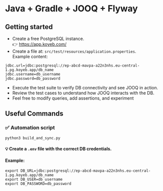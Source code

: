 # Java + Gradle + JOOQ + Flyway
## Getting started
- Create a free PostgreSQL instance. \
  👉 https://app.koyeb.com/
- Create a file at: `src/test/resources/application.properties`. \
  Example content:

```properties
jdbc.url=jdbc:postgresql://ep-abcd-mavpa-a22n3nhs.eu-central-1.pg.koyeb.app/db_name
jdbc.username=db_username
jdbc.password=db_password
```

- Execute the test suite to verify DB connectivity and see JOOQ in action.
- Review the test cases to understand how JOOQ interacts with the DB.
- Feel free to modify queries, add assertions, and experiment

## Useful Commands

### ✅ Automation script
```
python3 build_and_sync.py 
```

#### 💡 Create a `.env` file with the correct DB credentials.
#### Example:
```
export DB_URL=jdbc:postgresql://ep-abcd-mavpa-a22n3nhs.eu-central-1.pg.koyeb.app/db_name
export DB_USER=db_username
export DB_PASSWORD=db_password
```
